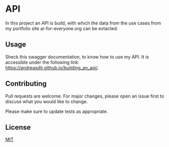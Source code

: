 # API

In this project an API is build, with which the data from the use cases from my portfolio site ai-for-everyone.org can be extacted.

## Usage

Sheck this swagger documentation, to know how to use my API. It is accessible under the following link:
https://andreasdit.github.io/building_an_api/.

## Contributing
Pull requests are welcome. For major changes, please open an issue first to discuss what you would like to change.

Please make sure to update tests as appropriate.

## License
[MIT](https://choosealicense.com/licenses/mit/)